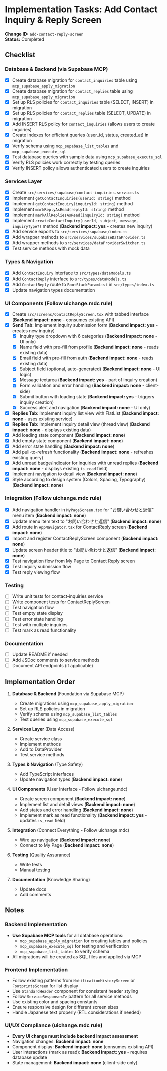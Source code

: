 # Implementation Tasks: Add Contact Inquiry & Reply Screen

**Change ID:** `add-contact-reply-screen`  
**Status:** Completed

## Checklist

### Database & Backend (via Supabase MCP)
- [x] Create database migration for `contact_inquiries` table using `mcp_supabase_apply_migration`
- [x] Create database migration for `contact_replies` table using `mcp_supabase_apply_migration`
- [x] Set up RLS policies for `contact_inquiries` table (SELECT, INSERT) in migration
- [x] Set up RLS policies for `contact_replies` table (SELECT, UPDATE) in migration
- [x] Add INSERT RLS policy for `contact_inquiries` (allows users to create inquiries)
- [x] Create indexes for efficient queries (user_id, status, created_at) in migration
- [x] Verify schema using `mcp_supabase_list_tables` and `mcp_supabase_execute_sql`
- [x] Test database queries with sample data using `mcp_supabase_execute_sql`
- [x] Verify RLS policies work correctly by testing queries
- [x] Verify INSERT policy allows authenticated users to create inquiries

### Services Layer
- [x] Create `src/services/supabase/contact-inquiries.service.ts`
- [x] Implement `getContactInquiries(userId: string)` method
- [x] Implement `getContactInquiry(inquiryId: string)` method
- [x] Implement `markReplyAsRead(replyId: string)` method
- [x] Implement `markAllRepliesAsRead(inquiryId: string)` method
- [x] Implement `createContactInquiry(userId, subject, message, inquiryType?)` method (**Backend impact: yes** - creates new inquiry)
- [x] Add service exports to `src/services/supabase/index.ts`
- [x] Add wrapper methods to `src/services/supabaseDataProvider.ts`
- [x] Add wrapper methods to `src/services/dataProviderSwitcher.ts`
- [x] Test service methods with mock data

### Types & Navigation
- [x] Add `ContactInquiry` interface to `src/types/dataModels.ts`
- [x] Add `ContactReply` interface to `src/types/dataModels.ts`
- [x] Add `ContactReply` route to `RootStackParamList` in `src/types/index.ts`
- [x] Update navigation types documentation

### UI Components (Follow uichange.mdc rule)
- [x] Create `src/screens/ContactReplyScreen.tsx` with tabbed interface (**Backend impact: none** - consumes existing API)
- [x] **Send Tab**: Implement inquiry submission form (**Backend impact: yes** - creates new inquiry)
  - [x] Inquiry type dropdown with 6 categories (**Backend impact: none** - UI only)
  - [x] Name field with pre-fill from profile (**Backend impact: none** - reads existing data)
  - [x] Email field with pre-fill from auth (**Backend impact: none** - reads existing data)
  - [x] Subject field (optional, auto-generated) (**Backend impact: none** - UI logic)
  - [x] Message textarea (**Backend impact: yes** - part of inquiry creation)
  - [x] Form validation and error handling (**Backend impact: none** - client-side)
  - [x] Submit button with loading state (**Backend impact: yes** - triggers inquiry creation)
  - [x] Success alert and navigation (**Backend impact: none** - UI only)
- [x] **Replies Tab**: Implement inquiry list view with FlatList (**Backend impact: none** - uses existing service)
- [x] **Replies Tab**: Implement inquiry detail view (thread view) (**Backend impact: none** - displays existing data)
- [x] Add loading state component (**Backend impact: none**)
- [x] Add empty state component (**Backend impact: none**)
- [x] Add error state handling (**Backend impact: none**)
- [x] Add pull-to-refresh functionality (**Backend impact: none** - refreshes existing query)
- [x] Add unread badge/indicator for inquiries with unread replies (**Backend impact: none** - displays existing `is_read` field)
- [x] Implement navigation to detail view (**Backend impact: none**)
- [x] Style according to design system (Colors, Spacing, Typography) (**Backend impact: none**)

### Integration (Follow uichange.mdc rule)
- [x] Add navigation handler in `MyPageScreen.tsx` for "お問い合わせと返信" menu item (**Backend impact: none**)
- [x] Update menu item text to "お問い合わせと返信" (**Backend impact: none**)
- [x] Add route in `AppNavigator.tsx` for ContactReply screen (**Backend impact: none**)
- [x] Import and register ContactReplyScreen component (**Backend impact: none**)
- [x] Update screen header title to "お問い合わせと返信" (**Backend impact: none**)
- [x] Test navigation flow from My Page to Contact Reply screen
- [x] Test inquiry submission flow
- [x] Test reply viewing flow

### Testing
- [ ] Write unit tests for contact-inquiries service
- [ ] Write component tests for ContactReplyScreen
- [ ] Test navigation flow
- [ ] Test empty state display
- [ ] Test error state handling
- [ ] Test with multiple inquiries
- [ ] Test mark as read functionality

### Documentation
- [ ] Update README if needed
- [ ] Add JSDoc comments to service methods
- [ ] Document API endpoints (if applicable)

## Implementation Order

1. **Database & Backend** (Foundation via Supabase MCP)
   - Create migrations using `mcp_supabase_apply_migration`
   - Set up RLS policies in migration
   - Verify schema using `mcp_supabase_list_tables`
   - Test queries using `mcp_supabase_execute_sql`

2. **Services Layer** (Data Access)
   - Create service class
   - Implement methods
   - Add to DataProvider
   - Test service methods

3. **Types & Navigation** (Type Safety)
   - Add TypeScript interfaces
   - Update navigation types (**Backend impact: none**)

4. **UI Components** (User Interface - Follow uichange.mdc)
   - Create screen component (**Backend impact: none**)
   - Implement list and detail views (**Backend impact: none**)
   - Add states and error handling (**Backend impact: none**)
   - Implement mark as read functionality (**Backend impact: yes** - updates `is_read` field)

5. **Integration** (Connect Everything - Follow uichange.mdc)
   - Wire up navigation (**Backend impact: none**)
   - Connect to My Page (**Backend impact: none**)

6. **Testing** (Quality Assurance)
   - Write tests
   - Manual testing

7. **Documentation** (Knowledge Sharing)
   - Update docs
   - Add comments

## Notes

### Backend Implementation
- **Use Supabase MCP tools** for all database operations:
  - `mcp_supabase_apply_migration` for creating tables and policies
  - `mcp_supabase_execute_sql` for testing and verification
  - `mcp_supabase_list_tables` to verify schema
- All migrations will be created as SQL files and applied via MCP

### Frontend Implementation
- Follow existing patterns from `NotificationHistoryScreen` or `FootprintsScreen` for list display
- Use `StandardHeader` component for consistent header styling
- Follow `ServiceResponse<T>` pattern for all service methods
- Use existing color and spacing constants
- Ensure responsive design for different screen sizes
- Handle Japanese text properly (RTL considerations if needed)

### UI/UX Compliance (uichange.mdc rule)
- **Every UI change must include backend impact assessment**
- Navigation changes: **Backend impact: none**
- Component display: **Backend impact: none** (consumes existing API)
- User interactions (mark as read): **Backend impact: yes** - requires database update
- State management: **Backend impact: none** (client-side only)

